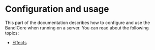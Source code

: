 # Configuration and usage
This part of the documentation describes how to configure and use the BandiCore when running on a server. You can read about the following topics:

- [Effects](./effects/index.md)